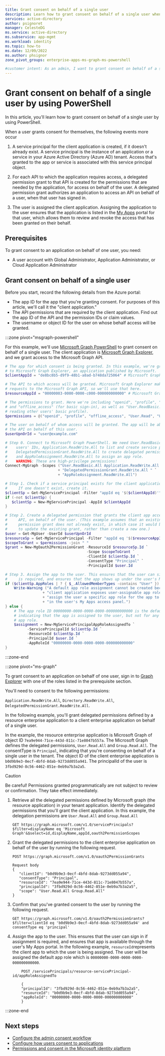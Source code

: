 ```yaml
---
title: Grant consent on behalf of a single user
description: Learn how to grant consent on behalf of a single user when user consent is disabled or restricted.
services: active-directory
author: psignoret
manager: CelesteDG
ms.service: active-directory
ms.subservice: app-mgmt
ms.workload: identity
ms.topic: how-to
ms.date: 12/09/2022
ms.author: phsignor
zone_pivot_groups: enterprise-apps-ms-graph-ms-powershell

#customer intent: As an admin, I want to grant consent on behalf of a single user
---
```


# Grant consent on behalf of a single user by using PowerShell

In this article, you'll learn how to grant consent on behalf of a single user by using PowerShell.

When a user grants consent for themselves, the following events more occur

1. A service principal for the client application is created, if it doesn't already exist. A service principal is the instance of an application or a service in your Azure Active Directory (Azure AD) tenant. Access that's granted to the app or service is associated with this service principal object.

1. For each API to which the application requires access, a delegated permission grant to that API is created for the permissions that are needed by the application, for access on behalf of the user. A delegated permission grant authorizes an application to access an API on behalf of a user, when that user has signed in.

1. The user is assigned the client application. Assigning the application to the user ensures that the application is listed in the [My Apps](my-apps-deployment-plan.md) portal for that user, which allows them to review and revoke the access that has been granted on their behalf.

## Prerequisites

To grant consent to an application on behalf of one user, you need:

- A user account with Global Administrator, Application Administrator, or Cloud Application Administrator

## Grant consent on behalf of a single user

Before you start, record the following details from the Azure portal:

- The app ID for the app that you're granting consent. For purposes of this article, we'll call it the "client application."
- The API permissions that are required by the client application. Find out the app ID of the API and the permission IDs or claim values.
- The username or object ID for the user on whose behalf access will be granted.

:::zone pivot="msgraph-powershell"

For this example, we'll use [Microsoft Graph PowerShell](/powershell/microsoftgraph/get-started) to grant consent on behalf of a single user. The client application is [Microsoft Graph Explorer](https://aka.ms/ge), and we grant access to the Microsoft Graph API.

```powershell
# The app for which consent is being granted. In this example, we're granting access
# to Microsoft Graph Explorer, an application published by Microsoft.
$clientAppId = "de8bc8b5-d9f9-48b1-a8ad-b748da725064" # Microsoft Graph Explorer

# The API to which access will be granted. Microsoft Graph Explorer makes API 
# requests to the Microsoft Graph API, so we'll use that here.
$resourceAppId = "00000003-0000-0000-c000-000000000000" # Microsoft Graph API

# The permissions to grant. Here we're including "openid", "profile", "User.Read"
# and "offline_access" (for basic sign-in), as well as "User.ReadBasic.All" (for 
# reading other users' basic profile).
$permissions = @("openid", "profile", "offline_access", "User.Read", "User.ReadBasic.All")

# The user on behalf of whom access will be granted. The app will be able to access 
# the API on behalf of this user.
$userUpnOrId = "user@example.com"

# Step 0. Connect to Microsoft Graph PowerShell. We need User.ReadBasic.All to get
#    users' IDs, Application.ReadWrite.All to list and create service principals, 
#    DelegatedPermissionGrant.ReadWrite.All to create delegated permission grants, 
#    and AppRoleAssignment.ReadWrite.All to assign an app role.
#    WARNING: These are high-privilege permissions!
Connect-MgGraph -Scopes ("User.ReadBasic.All Application.ReadWrite.All " `
                        + "DelegatedPermissionGrant.ReadWrite.All " `
                        + "AppRoleAssignment.ReadWrite.All")

# Step 1. Check if a service principal exists for the client application. 
#     If one doesn't exist, create it.
$clientSp = Get-MgServicePrincipal -Filter "appId eq '$($clientAppId)'"
if (-not $clientSp) {
   $clientSp = New-MgServicePrincipal -AppId $clientAppId
}

# Step 2. Create a delegated permission that grants the client app access to the
#     API, on behalf of the user. (This example assumes that an existing delegated 
#     permission grant does not already exist, in which case it would be necessary 
#     to update the existing grant, rather than create a new one.)
$user = Get-MgUser -UserId $userUpnOrId
$resourceSp = Get-MgServicePrincipal -Filter "appId eq '$($resourceAppId)'"
$scopeToGrant = $permissions -join " "
$grant = New-MgOauth2PermissionGrant -ResourceId $resourceSp.Id `
                                     -Scope $scopeToGrant `
                                     -ClientId $clientSp.Id `
                                     -ConsentType "Principal" `
                                     -PrincipalId $user.Id

# Step 3. Assign the app to the user. This ensures that the user can sign in if assignment
#     is required, and ensures that the app shows up under the user's My Apps portal.
if ($clientSp.AppRoles | ? { $_.AllowedMemberTypes -contains "User" }) {
    Write-Warning ("A default app role assignment cannot be created because the " `
                 + "client application exposes user-assignable app roles. You must " `
                 + "assign the user a specific app role for the app to be listed " `
                 + "in the user's My Apps access panel.")
} else {
    # The app role ID 00000000-0000-0000-0000-000000000000 is the default app role
    # indicating that the app is assigned to the user, but not for any specific 
    # app role.
    $assignment = New-MgServicePrincipalAppRoleAssignedTo `
          -ServicePrincipalId $clientSp.Id `
          -ResourceId $clientSp.Id `
          -PrincipalId $user.Id `
          -AppRoleId "00000000-0000-0000-0000-000000000000"
}
```

:::zone-end

:::zone pivot="ms-graph"

To grant consent to an application on behalf of one user, sign in to [Graph Explorer](https://developer.microsoft.com/graph/graph-explorer) with one of the roles listed in the prerequisite section.

You'll need to consent to the following permissions: 

`Application.ReadWrite.All`, `Directory.ReadWrite.All`, `DelegatedPermissionGrant.ReadWrite.All`.

In the following example, you'll grant delegated permissions defined by a resource enterprise application to a client enterprise application on behalf of a single user.

In the example, the resource enterprise application is Microsoft Graph of object ID `7ea9e944-71ce-443d-811c-71e8047b557a`. The Microsoft Graph defines the delegated permissions, `User.Read.All` and `Group.Read.All`. The consentType is `Principal`, indicating that you're consenting on behalf of a single user in the tenant. The object ID of the client enterprise application is `b0d9b9e3-0ecf-4bfd-8dab-9273dd055a941`. The principalId of the user is `3fbd929d-8c56-4462-851e-0eb9a7b3a2a5`.

> [!CAUTION] 
> Be careful! Permissions granted programmatically are not subject to review or confirmation. They take effect immediately.

1. Retrieve all the delegated permissions defined by Microsoft graph (the resource application) in your tenant application. Identify the delegated permissions that you'll grant the client application. In this example, the delegation permissions are `User.Read.All` and `Group.Read.All`
   
   ```http
   GET https://graph.microsoft.com/v1.0/servicePrincipals?$filter=displayName eq 'Microsoft Graph'&$select=id,displayName,appId,oauth2PermissionScopes
   ```

1. Grant the delegated permissions to the client enterprise application on behalf of the user by running the following request.
   
   ```http   
   POST https://graph.microsoft.com/v1.0/oauth2PermissionGrants
   
   Request body
   {
      "clientId": "b0d9b9e3-0ecf-4bfd-8dab-9273dd055a94",
      "consentType": "Principal",
      "resourceId": "7ea9e944-71ce-443d-811c-71e8047b557a",
      "principalId": "3fbd929d-8c56-4462-851e-0eb9a7b3a2a5",
      "scope": "User.Read.All Group.Read.All"
   }
   ```
1. Confirm that you've granted consent to the user by running the following request.

   ```http
   GET https://graph.microsoft.com/v1.0/oauth2PermissionGrants?$filter=clientId eq 'b0d9b9e3-0ecf-4bfd-8dab-9273dd055a94' and consentType eq 'principal'
   ```

1. Assign the app to the user. This ensures that the user can sign in if assignment is required, and ensures that app is available through the user's My Apps portal. In the following example, `resourceId`represents the client app to which the user is being assigned. The user will be assigned the default app role which is `00000000-0000-0000-0000-000000000000`.

    ```http
        POST /servicePrincipals/resource-servicePrincipal-id/appRoleAssignedTo

        {
        "principalId": "3fbd929d-8c56-4462-851e-0eb9a7b3a2a5",
        "resourceId": "b0d9b9e3-0ecf-4bfd-8dab-9273dd055a94",
        "appRoleId": "00000000-0000-0000-0000-000000000000"
        }
    ```

:::zone-end

## Next steps

- [Configure the admin consent workflow](configure-admin-consent-workflow.md)
- [Configure how users consent to applications](configure-user-consent.md)
- [Permissions and consent in the Microsoft identity platform](../develop/v2-permissions-and-consent.md)
